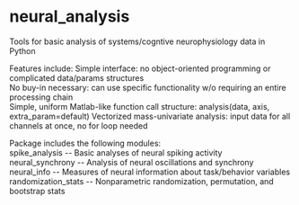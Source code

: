 # neural_analysis
Tools for basic analysis of systems/cogntive neurophysiology data in Python

Features include:
Simple interface: no object-oriented programming or complicated data/params structures  
No buy-in necessary: can use specific functionality w/o requiring an entire processing chain  
Simple, uniform Matlab-like function call structure: analysis(data, axis, extra_param=default)
Vectorized mass-univariate analysis: input data for all channels at once, no for loop needed

Package includes the following modules:  
spike_analysis -- Basic analyses of neural spiking activity  
neural_synchrony -- Analysis of neural oscillations and synchrony  
neural_info -- Measures of neural information about task/behavior variables  
randomization_stats -- Nonparametric randomization, permutation, and bootstrap stats  

